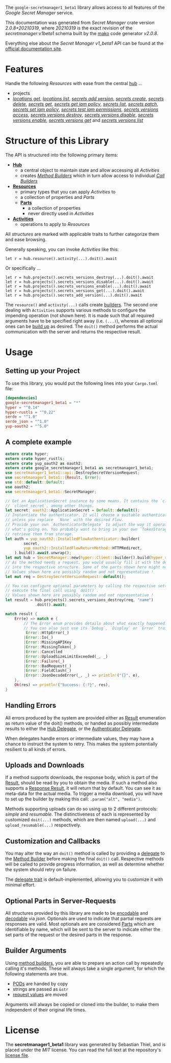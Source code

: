 <!---
DO NOT EDIT !
This file was generated automatically from 'src/mako/api/README.md.mako'
DO NOT EDIT !
-->
The `google-secretmanager1_beta1` library allows access to all features of the *Google Secret Manager* service.

This documentation was generated from *Secret Manager* crate version *2.0.8+20210319*, where *20210319* is the exact revision of the *secretmanager:v1beta1* schema built by the [mako](http://www.makotemplates.org/) code generator *v2.0.8*.

Everything else about the *Secret Manager* *v1_beta1* API can be found at the
[official documentation site](https://cloud.google.com/secret-manager/).
# Features

Handle the following *Resources* with ease from the central [hub](https://docs.rs/google-secretmanager1_beta1/2.0.8+20210319/google_secretmanager1_beta1/SecretManager) ... 

* projects
 * [*locations get*](https://docs.rs/google-secretmanager1_beta1/2.0.8+20210319/google_secretmanager1_beta1/api::ProjectLocationGetCall), [*locations list*](https://docs.rs/google-secretmanager1_beta1/2.0.8+20210319/google_secretmanager1_beta1/api::ProjectLocationListCall), [*secrets add version*](https://docs.rs/google-secretmanager1_beta1/2.0.8+20210319/google_secretmanager1_beta1/api::ProjectSecretAddVersionCall), [*secrets create*](https://docs.rs/google-secretmanager1_beta1/2.0.8+20210319/google_secretmanager1_beta1/api::ProjectSecretCreateCall), [*secrets delete*](https://docs.rs/google-secretmanager1_beta1/2.0.8+20210319/google_secretmanager1_beta1/api::ProjectSecretDeleteCall), [*secrets get*](https://docs.rs/google-secretmanager1_beta1/2.0.8+20210319/google_secretmanager1_beta1/api::ProjectSecretGetCall), [*secrets get iam policy*](https://docs.rs/google-secretmanager1_beta1/2.0.8+20210319/google_secretmanager1_beta1/api::ProjectSecretGetIamPolicyCall), [*secrets list*](https://docs.rs/google-secretmanager1_beta1/2.0.8+20210319/google_secretmanager1_beta1/api::ProjectSecretListCall), [*secrets patch*](https://docs.rs/google-secretmanager1_beta1/2.0.8+20210319/google_secretmanager1_beta1/api::ProjectSecretPatchCall), [*secrets set iam policy*](https://docs.rs/google-secretmanager1_beta1/2.0.8+20210319/google_secretmanager1_beta1/api::ProjectSecretSetIamPolicyCall), [*secrets test iam permissions*](https://docs.rs/google-secretmanager1_beta1/2.0.8+20210319/google_secretmanager1_beta1/api::ProjectSecretTestIamPermissionCall), [*secrets versions access*](https://docs.rs/google-secretmanager1_beta1/2.0.8+20210319/google_secretmanager1_beta1/api::ProjectSecretVersionAccesCall), [*secrets versions destroy*](https://docs.rs/google-secretmanager1_beta1/2.0.8+20210319/google_secretmanager1_beta1/api::ProjectSecretVersionDestroyCall), [*secrets versions disable*](https://docs.rs/google-secretmanager1_beta1/2.0.8+20210319/google_secretmanager1_beta1/api::ProjectSecretVersionDisableCall), [*secrets versions enable*](https://docs.rs/google-secretmanager1_beta1/2.0.8+20210319/google_secretmanager1_beta1/api::ProjectSecretVersionEnableCall), [*secrets versions get*](https://docs.rs/google-secretmanager1_beta1/2.0.8+20210319/google_secretmanager1_beta1/api::ProjectSecretVersionGetCall) and [*secrets versions list*](https://docs.rs/google-secretmanager1_beta1/2.0.8+20210319/google_secretmanager1_beta1/api::ProjectSecretVersionListCall)




# Structure of this Library

The API is structured into the following primary items:

* **[Hub](https://docs.rs/google-secretmanager1_beta1/2.0.8+20210319/google_secretmanager1_beta1/SecretManager)**
    * a central object to maintain state and allow accessing all *Activities*
    * creates [*Method Builders*](https://docs.rs/google-secretmanager1_beta1/2.0.8+20210319/google_secretmanager1_beta1/client::MethodsBuilder) which in turn
      allow access to individual [*Call Builders*](https://docs.rs/google-secretmanager1_beta1/2.0.8+20210319/google_secretmanager1_beta1/client::CallBuilder)
* **[Resources](https://docs.rs/google-secretmanager1_beta1/2.0.8+20210319/google_secretmanager1_beta1/client::Resource)**
    * primary types that you can apply *Activities* to
    * a collection of properties and *Parts*
    * **[Parts](https://docs.rs/google-secretmanager1_beta1/2.0.8+20210319/google_secretmanager1_beta1/client::Part)**
        * a collection of properties
        * never directly used in *Activities*
* **[Activities](https://docs.rs/google-secretmanager1_beta1/2.0.8+20210319/google_secretmanager1_beta1/client::CallBuilder)**
    * operations to apply to *Resources*

All *structures* are marked with applicable traits to further categorize them and ease browsing.

Generally speaking, you can invoke *Activities* like this:

```Rust,ignore
let r = hub.resource().activity(...).doit().await
```

Or specifically ...

```ignore
let r = hub.projects().secrets_versions_destroy(...).doit().await
let r = hub.projects().secrets_versions_disable(...).doit().await
let r = hub.projects().secrets_versions_enable(...).doit().await
let r = hub.projects().secrets_versions_get(...).doit().await
let r = hub.projects().secrets_add_version(...).doit().await
```

The `resource()` and `activity(...)` calls create [builders][builder-pattern]. The second one dealing with `Activities` 
supports various methods to configure the impending operation (not shown here). It is made such that all required arguments have to be 
specified right away (i.e. `(...)`), whereas all optional ones can be [build up][builder-pattern] as desired.
The `doit()` method performs the actual communication with the server and returns the respective result.

# Usage

## Setting up your Project

To use this library, you would put the following lines into your `Cargo.toml` file:

```toml
[dependencies]
google-secretmanager1_beta1 = "*"
hyper = "^0.14"
hyper-rustls = "^0.22"
serde = "^1.0"
serde_json = "^1.0"
yup-oauth2 = "^5.0"
```

## A complete example

```Rust
extern crate hyper;
extern crate hyper_rustls;
extern crate yup_oauth2 as oauth2;
extern crate google_secretmanager1_beta1 as secretmanager1_beta1;
use secretmanager1_beta1::api::DestroySecretVersionRequest;
use secretmanager1_beta1::{Result, Error};
use std::default::Default;
use oauth2;
use secretmanager1_beta1::SecretManager;

// Get an ApplicationSecret instance by some means. It contains the `client_id` and 
// `client_secret`, among other things.
let secret: oauth2::ApplicationSecret = Default::default();
// Instantiate the authenticator. It will choose a suitable authentication flow for you, 
// unless you replace  `None` with the desired Flow.
// Provide your own `AuthenticatorDelegate` to adjust the way it operates and get feedback about 
// what's going on. You probably want to bring in your own `TokenStorage` to persist tokens and
// retrieve them from storage.
let auth = yup_oauth2::InstalledFlowAuthenticator::builder(
        secret,
        yup_oauth2::InstalledFlowReturnMethod::HTTPRedirect,
    ).build().await.unwrap();
let mut hub = SecretManager::new(hyper::Client::builder().build(hyper_rustls::HttpsConnector::with_native_roots()), auth);
// As the method needs a request, you would usually fill it with the desired information
// into the respective structure. Some of the parts shown here might not be applicable !
// Values shown here are possibly random and not representative !
let mut req = DestroySecretVersionRequest::default();

// You can configure optional parameters by calling the respective setters at will, and
// execute the final call using `doit()`.
// Values shown here are possibly random and not representative !
let result = hub.projects().secrets_versions_destroy(req, "name")
             .doit().await;

match result {
    Err(e) => match e {
        // The Error enum provides details about what exactly happened.
        // You can also just use its `Debug`, `Display` or `Error` traits
         Error::HttpError(_)
        |Error::Io(_)
        |Error::MissingAPIKey
        |Error::MissingToken(_)
        |Error::Cancelled
        |Error::UploadSizeLimitExceeded(_, _)
        |Error::Failure(_)
        |Error::BadRequest(_)
        |Error::FieldClash(_)
        |Error::JsonDecodeError(_, _) => println!("{}", e),
    },
    Ok(res) => println!("Success: {:?}", res),
}

```
## Handling Errors

All errors produced by the system are provided either as [Result](https://docs.rs/google-secretmanager1_beta1/2.0.8+20210319/google_secretmanager1_beta1/client::Result) enumeration as return value of
the doit() methods, or handed as possibly intermediate results to either the 
[Hub Delegate](https://docs.rs/google-secretmanager1_beta1/2.0.8+20210319/google_secretmanager1_beta1/client::Delegate), or the [Authenticator Delegate](https://docs.rs/yup-oauth2/*/yup_oauth2/trait.AuthenticatorDelegate.html).

When delegates handle errors or intermediate values, they may have a chance to instruct the system to retry. This 
makes the system potentially resilient to all kinds of errors.

## Uploads and Downloads
If a method supports downloads, the response body, which is part of the [Result](https://docs.rs/google-secretmanager1_beta1/2.0.8+20210319/google_secretmanager1_beta1/client::Result), should be
read by you to obtain the media.
If such a method also supports a [Response Result](https://docs.rs/google-secretmanager1_beta1/2.0.8+20210319/google_secretmanager1_beta1/client::ResponseResult), it will return that by default.
You can see it as meta-data for the actual media. To trigger a media download, you will have to set up the builder by making
this call: `.param("alt", "media")`.

Methods supporting uploads can do so using up to 2 different protocols: 
*simple* and *resumable*. The distinctiveness of each is represented by customized 
`doit(...)` methods, which are then named `upload(...)` and `upload_resumable(...)` respectively.

## Customization and Callbacks

You may alter the way an `doit()` method is called by providing a [delegate](https://docs.rs/google-secretmanager1_beta1/2.0.8+20210319/google_secretmanager1_beta1/client::Delegate) to the 
[Method Builder](https://docs.rs/google-secretmanager1_beta1/2.0.8+20210319/google_secretmanager1_beta1/client::CallBuilder) before making the final `doit()` call. 
Respective methods will be called to provide progress information, as well as determine whether the system should 
retry on failure.

The [delegate trait](https://docs.rs/google-secretmanager1_beta1/2.0.8+20210319/google_secretmanager1_beta1/client::Delegate) is default-implemented, allowing you to customize it with minimal effort.

## Optional Parts in Server-Requests

All structures provided by this library are made to be [encodable](https://docs.rs/google-secretmanager1_beta1/2.0.8+20210319/google_secretmanager1_beta1/client::RequestValue) and 
[decodable](https://docs.rs/google-secretmanager1_beta1/2.0.8+20210319/google_secretmanager1_beta1/client::ResponseResult) via *json*. Optionals are used to indicate that partial requests are responses 
are valid.
Most optionals are are considered [Parts](https://docs.rs/google-secretmanager1_beta1/2.0.8+20210319/google_secretmanager1_beta1/client::Part) which are identifiable by name, which will be sent to 
the server to indicate either the set parts of the request or the desired parts in the response.

## Builder Arguments

Using [method builders](https://docs.rs/google-secretmanager1_beta1/2.0.8+20210319/google_secretmanager1_beta1/client::CallBuilder), you are able to prepare an action call by repeatedly calling it's methods.
These will always take a single argument, for which the following statements are true.

* [PODs][wiki-pod] are handed by copy
* strings are passed as `&str`
* [request values](https://docs.rs/google-secretmanager1_beta1/2.0.8+20210319/google_secretmanager1_beta1/client::RequestValue) are moved

Arguments will always be copied or cloned into the builder, to make them independent of their original life times.

[wiki-pod]: http://en.wikipedia.org/wiki/Plain_old_data_structure
[builder-pattern]: http://en.wikipedia.org/wiki/Builder_pattern
[google-go-api]: https://github.com/google/google-api-go-client

# License
The **secretmanager1_beta1** library was generated by Sebastian Thiel, and is placed 
under the *MIT* license.
You can read the full text at the repository's [license file][repo-license].

[repo-license]: https://github.com/Byron/google-apis-rsblob/main/LICENSE.md
